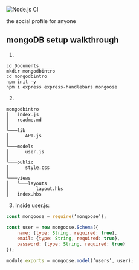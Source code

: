 ![Node.js CI](https://github.com/JRC404/the-studios/workflows/Node.js%20CI/badge.svg)

the social profile for anyone

## mongoDB setup walkthrough

1.

```
cd Documents
mkdir mongodbintro
cd mongodbintro
npm init -y
npm i express express-handlebars mongoose
```

2.

```
mongodbintro
│   index.js
│   readme.md
│
└───lib
│      API.js
│
└───models
│      user.js
│
└───public
│      style.css
│
└───views
│   └───layouts
│          layout.hbs
│   index.hbs
```

3. Inside user.js:

```javascript
const mongoose = require(‘mongoose’);

const user = new mongoose.Schema({ 
    name: {type: String, required: true}, 
    email: {type: String, required: true}, 
    password: {type: String, required: true}
});

module.exports = mongoose.model(‘users’, user);

```
